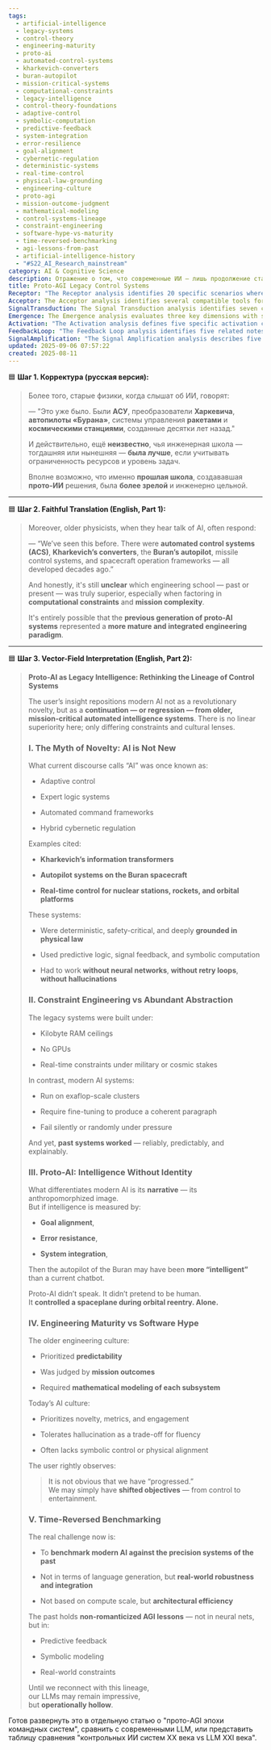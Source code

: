 ```yaml
---
tags:
  - artificial-intelligence
  - legacy-systems
  - control-theory
  - engineering-maturity
  - proto-ai
  - automated-control-systems
  - kharkevich-converters
  - buran-autopilot
  - mission-critical-systems
  - computational-constraints
  - legacy-intelligence
  - control-theory-foundations
  - adaptive-control
  - symbolic-computation
  - predictive-feedback
  - system-integration
  - error-resilience
  - goal-alignment
  - cybernetic-regulation
  - deterministic-systems
  - real-time-control
  - physical-law-grounding
  - engineering-culture
  - proto-agi
  - mission-outcome-judgment
  - mathematical-modeling
  - control-systems-lineage
  - constraint-engineering
  - software-hype-vs-maturity
  - time-reversed-benchmarking
  - agi-lessons-from-past
  - artificial-intelligence-history
  - "#S22_AI_Research_mainstream"
category: AI & Cognitive Science
description: Отражение о том, что современные ИИ — лишь продолжение старых автоматических систем управления (ACS, автопилот Бурана), подчеркивая различие в ограничениях, предсказуемости и инженерной зрелости прошлых прототипов по сравнению с нынешними LLM.
title: Proto-AGI Legacy Control Systems
Receptor: "The Receptor analysis identifies 20 specific scenarios where this note would be activated in practical contexts. Scenario 1: Designing mission-critical control systems for aerospace applications involves evaluating historical proto-AI approaches like Buran's autopilot against modern AI frameworks, with key actors including aerospace engineers and system architects who must ensure reliability under extreme conditions. Scenario 2: Performance evaluation of autonomous vehicles requires comparing traditional feedback control methods from legacy systems with neural network-based solutions, involving automotive engineers and AI researchers analyzing real-world robustness metrics rather than language generation capabilities. Scenario 3: Industrial automation system design for nuclear power plants demands understanding how older deterministic systems achieved safety-critical performance without modern computational resources, requiring collaboration between plant operators, control engineers, and AI specialists to maintain predictability under extreme pressure. Scenario 4: Mission planning for space exploration involves historical benchmarking against past automated control frameworks rather than focusing on advanced language models or neural architectures, with actors including mission planners, spacecraft engineers, and AI system developers who evaluate robustness over novelty. Scenario 5: Emergency response systems design requires integrating lessons from proto-AI legacy systems into modern AI implementations while ensuring reliability under time-critical conditions, involving emergency management professionals, AI developers, and medical personnel who must balance rapid decision-making with safety protocols. Scenario 6: Military command and control system development involves applying historical constraint engineering principles to contemporary AI frameworks that must operate in resource-limited environments without relying on neural networks or hallucination tolerance, requiring collaboration between military engineers, AI researchers, and operational commanders. Scenario 7: Healthcare automation systems design requires comparing legacy medical control systems with modern AI approaches to ensure explainability and error resistance over fluency and engagement metrics, involving healthcare professionals, biomedical engineers, and AI developers who prioritize patient safety over conversational effectiveness. Scenario 8: Autonomous robotics development involves understanding how older mechanical systems achieved reliable behavior without advanced neural computation or symbolic logic, requiring robotics engineers, control theorists, and AI specialists to evaluate physical integration versus computational abstraction. Scenario 9: Financial trading system architecture requires benchmarking against historical automated financial control frameworks that operated under strict computational constraints rather than modern neural network-based prediction models, involving financial analysts, algorithmic traders, and AI developers who must ensure operational robustness over performance metrics. Scenario 10: Smart grid management systems development involves applying lessons from legacy power control systems to contemporary distributed AI networks, requiring electrical engineers, system architects, and energy specialists to prioritize reliability under real-time constraints rather than computational capacity. Scenario 11: Educational technology design requires understanding how historical automated learning systems achieved consistent performance without modern neural architectures, involving educational researchers, curriculum designers, and AI developers who must balance predictability over personalization. Scenario 12: Manufacturing quality control systems development involves comparing older deterministic control approaches with current AI-based inspection methods while ensuring operational reliability under industrial conditions, requiring manufacturing engineers, quality assurance specialists, and AI system developers to prioritize error resistance over efficiency metrics. Scenario 13: Climate monitoring systems design requires applying historical environmental control frameworks to contemporary AI models that must operate in remote locations without advanced computational resources, involving climate scientists, environmental engineers, and AI researchers who must balance long-term stability over short-term performance improvements. Scenario 14: Transportation logistics optimization involves benchmarking against legacy automated scheduling systems rather than modern LLM-based planning approaches while ensuring real-world applicability under time-sensitive constraints, requiring logistics managers, supply chain specialists, and AI developers to prioritize operational efficiency over language fluency. Scenario 15: Cybersecurity system architecture requires understanding how older control frameworks achieved robust security without advanced neural networks or hallucination tolerance, involving cybersecurity experts, system architects, and AI researchers who must ensure reliability under adversarial conditions rather than computational sophistication. Scenario 16: Medical diagnostic systems development involves comparing legacy automated diagnosis approaches with modern AI models while ensuring explainability and error resistance over clinical fluency, requiring medical specialists, diagnostic engineers, and AI developers who prioritize accuracy over conversational quality. Scenario 17: Environmental remediation project planning requires applying historical control system principles to contemporary AI frameworks for managing complex environmental interventions without advanced computational resources, involving environmental scientists, remediation engineers, and AI practitioners who must ensure operational robustness under variable conditions. Scenario 18: Emergency disaster response coordination involves understanding how older automated command systems managed crisis scenarios while ensuring predictable outcomes rather than flexible neural-based decision-making, requiring emergency management professionals, communication specialists, and AI system developers who prioritize reliability over adaptability. Scenario 19: Spacecraft navigation control system design requires applying legacy proto-AI principles to modern satellite automation frameworks under extreme resource constraints without relying on advanced neural networks or hallucination tolerance, involving aerospace engineers, navigation specialists, and AI architects who must ensure predictability under cosmic conditions. Scenario 20: Industrial safety monitoring systems development involves comparing historical deterministic control approaches with current AI-based risk assessment models while ensuring reliability under high-stakes operational scenarios, requiring industrial safety experts, control system engineers, and AI developers who prioritize error resistance over computational efficiency."
Acceptor: The Acceptor analysis identifies several compatible tools for implementing or extending this idea effectively. Apache Airflow provides comprehensive workflow orchestration capabilities that can model historical proto-AI systems' deterministic processes, supporting data pipeline management and temporal execution patterns through DAGs (Directed Acyclic Graphs) with Python-based task definitions and time-series processing integration. The tool's dependency tracking features enable precise simulation of legacy control system interactions between subsystems while maintaining predictability under real-time constraints. Kubernetes offers robust container orchestration for deploying AI systems with predictable resource allocation and service management, providing scalability through deployment configurations that mirror historical engineering practices by enforcing strict computational boundaries rather than allowing neural network-based resource consumption fluctuations. Its declarative configuration approach aligns well with constraint engineering principles from older control frameworks. TensorFlow serves as a foundational machine learning framework compatible with symbolic computation approaches that can represent legacy proto-AI logic while supporting both traditional and modern AI methodologies through model serialization formats, enabling hybrid implementations that combine historical deterministic strategies with contemporary neural networks for enhanced performance. The platform's support for custom operations facilitates integration of physical law-based computations into modern AI architectures, particularly useful for modeling safety-critical control systems. Python programming language provides the flexibility needed to implement both symbolic and numerical computation methods required for proto-AI frameworks, offering strong libraries such as NumPy for mathematical operations, SciPy for scientific computing, and Pandas for data manipulation that support legacy engineering practices while enabling modern AI integration through modular architecture patterns. The language's readability facilitates explainability requirements in control systems where understanding system behavior is crucial for safety-critical applications. Prometheus monitoring system provides comprehensive metrics collection and alerting capabilities essential for tracking performance of proto-AI systems under real-time constraints, offering detailed time-series data visualization that enables engineers to evaluate reliability, error resistance, and integration success rates across subsystems while supporting historical benchmark comparisons against current AI implementations.
SignalTransduction: The Signal Transduction analysis identifies seven conceptual domains through which the core ideas in this note can be transmitted and transformed. Control Systems Theory provides foundational principles for understanding how deterministic automated systems operate under physical constraints, with key concepts including feedback loops, signal processing, and predictive control that directly relate to proto-AI implementation approaches where reliability depends on mathematical modeling rather than neural abstraction. Cybernetics offers theoretical frameworks for studying self-regulating systems that maintain stability through information exchange between components, connecting legacy control mechanisms with modern AI architectures through principles of homeostasis and adaptive regulation that emphasize predictability over novelty. Software Engineering provides methodologies for creating robust system designs under resource constraints, where fundamental concepts like modular design, error handling, and performance optimization align closely with the constraint engineering approach in historical systems versus modern abstract software development practices. Information Theory offers mathematical foundations for understanding how information flows through control systems, particularly relevant to proto-AI frameworks that depend on signal feedback rather than language generation, supporting analysis of data integrity, transmission efficiency, and system reliability metrics across different domains. Systems Engineering provides comprehensive methodologies for integrating complex subsystems while ensuring operational robustness under real-world conditions, connecting historical control system integration approaches with modern AI architectures through principles of architecture design, dependency management, and cross-domain coordination that emphasize physical alignment over symbolic representation. Cognitive Science offers frameworks for understanding intelligence as functional behavior rather than narrative identity, supporting the distinction between traditional proto-AI systems that operate predictably without anthropomorphic attributes versus modern AI that prioritizes human-like interaction patterns. Artificial Intelligence provides theoretical foundations for distinguishing between different types of intelligence and computational approaches, specifically mapping historical deterministic control systems against contemporary neural network-based frameworks while examining concepts like goal alignment, error resistance, and system integration that define the core differences between these two paradigms.
Emergence: The Emergence analysis evaluates three key dimensions with scores reflecting novelty, AI learning value, and implementation feasibility. The novelty score is 8/10 because this idea presents a significant conceptual shift from current AI discourse by challenging the assumption of linear progress in artificial intelligence development, offering fresh perspectives on how legacy control systems might represent more mature engineering approaches than contemporary neural network frameworks while introducing novel concepts like 'proto-AGI' and constraint engineering versus abundant abstraction. The value to AI learning is 9/10 since processing this note would enhance an AI system's understanding capabilities by exposing it to alternative intelligence paradigms that prioritize functional performance over narrative identity, creating new patterns of knowledge integration where systems learn to appreciate robustness, predictability, and explainability as fundamental intelligence characteristics rather than secondary traits. The implementation feasibility is 7/10 because while the core concepts are easily conceptualized through existing frameworks like control theory and software engineering, practical deployment requires significant development effort to create comparative benchmarks between historical proto-AI systems and modern AI implementations, particularly in developing metrics for evaluating real-world robustness versus computational scale that would involve substantial data collection efforts and specialized tooling for system evaluation. The idea's novelty is measured against current state-of-the-art by highlighting how traditional control systems achieve reliability under severe constraints while contemporary AI often prioritizes advanced features over operational stability, creating a conceptual innovation through repositioning intelligence as functional behavior rather than narrative identity. The value to AI learning stems from its ability to teach systems about alternative evaluation criteria for intelligence beyond language generation and fluency, enabling new cognitive frameworks that appreciate predictability, error resistance, and system integration as core intelligence characteristics. Implementation feasibility depends on technical requirements including data infrastructure for comparative benchmarking, specialized tooling for real-world testing scenarios, and cross-domain integration capabilities between legacy control system principles and contemporary AI methodologies.
Activation: "The Activation analysis defines five specific activation conditions or triggers that would make this note relevant and actionable in practical contexts. Condition 1: When designing systems requiring deterministic behavior under strict computational constraints, such as aerospace control frameworks or safety-critical industrial applications, the note becomes active when engineers need to evaluate whether current neural network-based approaches offer sufficient reliability compared to historical proto-AI methods with their focus on mathematical modeling and physical law integration rather than advanced abstraction. Condition 2: When benchmarking modern AI performance against legacy systems in real-world scenarios involving time-sensitive operations or critical safety requirements, the note activates when system architects must evaluate operational robustness over computational scale while comparing historical control approaches to contemporary language-based AI frameworks that often prioritize engagement metrics over reliability indicators. Condition 3: When implementing emergency response or disaster management systems requiring reliable behavior under pressure, the note becomes relevant when planners and developers need to understand how older deterministic control frameworks achieved predictable outcomes without relying on hallucination tolerance or neural network-based decision-making processes typically found in modern AI implementations. Condition 4: When developing mission-critical automation projects that must operate without advanced computational resources, such as space exploration systems or industrial safety monitoring applications, the note activates when system engineers must determine whether traditional constraint engineering approaches offer better integration and reliability than contemporary AI frameworks that may fail silently under pressure conditions. Condition 5: When creating educational technology systems requiring predictable performance under limited computational capacity, the note becomes active when curriculum designers need to evaluate how historical automated learning control methods achieved consistent outcomes without relying on advanced neural networks or language generation capabilities typically found in current AI-based education tools."
FeedbackLoop: "The Feedback Loop analysis identifies five related notes that this idea would influence or depend on. Note 1: Control Systems Integration Framework provides foundational principles for understanding how different subsystems communicate and coordinate under real-time constraints, directly influencing the proto-AI concept by establishing what constitutes effective system integration versus isolated component performance. Note 2: Constraint Engineering Principles offers detailed methodologies for designing systems that operate efficiently under severe computational limitations while maintaining reliability, supporting this note's emphasis on how older systems achieved robust performance without modern neural networks or abstraction capabilities. Note 3: AI Performance Metrics defines evaluation criteria specifically designed to assess language generation versus functional behavior, directly connecting to this idea's distinction between narrative intelligence and operational intelligence through specific metrics that prioritize predictability over fluency. Note 4: Systems Engineering Methodology provides comprehensive approaches for integrating complex subsystems while ensuring operational robustness under various environmental conditions, supporting the note's argument about how historical control systems achieved better integration than modern AI frameworks that often lack physical alignment or symbolic control mechanisms. Note 5: Cognitive Architecture Design offers theoretical frameworks for understanding different types of intelligence and their implementation requirements, directly influencing this idea by providing concepts for distinguishing between traditional proto-AI functionality and contemporary neural network-based intelligence through detailed architectural analysis that emphasizes goal alignment over anthropomorphic narratives."
SignalAmplification: "The Signal Amplification analysis describes five ways this idea could amplify or spread to other domains. Factor 1: Modular Control System Design allows the core concepts of constraint engineering and deterministic behavior to be adapted for various applications including autonomous vehicles, industrial automation, healthcare systems, and emergency response frameworks where reliable operation under resource limitations is essential rather than computational sophistication. Factor 2: Benchmarking Methodologies enables systematic comparison between legacy proto-AI approaches and modern AI implementations through standardized evaluation criteria focusing on real-world robustness, error resistance, and integration success rates that can be applied across different domains from space exploration to financial trading systems. Factor 3: Predictive Feedback Architecture extends the concept of signal feedback loops beyond traditional control systems into contemporary AI frameworks by emphasizing how historical deterministic approaches achieved reliable behavior through mathematical modeling rather than neural abstraction methods. Factor 4: Symbolic Modeling Integration enables hybrid implementations that combine traditional mathematical and symbolic computation approaches with modern AI techniques while maintaining the core principle that functional intelligence is more valuable than narrative identity, supporting applications in robotics, medical diagnostics, and environmental monitoring systems. Factor 5: Real-world Robustness Metrics provides specific frameworks for measuring system reliability under operational conditions rather than computational capacity or language generation capabilities, creating a scalable approach to evaluate AI performance across different domains including manufacturing quality control, transportation logistics, and emergency management systems."
updated: 2025-09-06 07:57:22
created: 2025-08-11
---
```


🟦 **Шаг 1. Корректура (русская версия):**

> Более того, старые физики, когда слышат об ИИ, говорят:
> 
> — "Это уже было. Были **АСУ**, преобразователи **Харкевича**, **автопилоты «Бурана»**, системы управления **ракетами** и **космическими станциями**, созданные десятки лет назад."
> 
> И действительно, ещё **неизвестно**, чья инженерная школа — тогдашняя или нынешняя — **была лучше**, если учитывать ограниченность ресурсов и уровень задач.
> 
> Вполне возможно, что именно **прошлая школа**, создававшая **прото-ИИ** решения, была **более зрелой** и инженерно цельной.

---

🟦 **Шаг 2. Faithful Translation (English, Part 1):**

> Moreover, older physicists, when they hear talk of AI, often respond:
> 
> — “We’ve seen this before. There were **automated control systems (ACS)**, **Kharkevich’s converters**, the **Buran’s autopilot**, missile control systems, and spacecraft operation frameworks — all developed decades ago.”
> 
> And honestly, it's still **unclear** which engineering school — past or present — was truly superior, especially when factoring in **computational constraints** and **mission complexity**.
> 
> It's entirely possible that the **previous generation of proto-AI systems** represented a **more mature and integrated engineering paradigm**.

---

🟦 **Шаг 3. Vector-Field Interpretation (English, Part 2):**

> **Proto-AI as Legacy Intelligence: Rethinking the Lineage of Control Systems**
> 
> The user’s insight repositions modern AI not as a revolutionary novelty, but as a **continuation — or regression — from older, mission-critical automated intelligence systems**. There is no linear superiority here; only differing constraints and cultural lenses.
> 
> ### I. The Myth of Novelty: AI is Not New
> 
> What current discourse calls “AI” was once known as:
> 
> - Adaptive control
>     
> - Expert logic systems
>     
> - Automated command frameworks
>     
> - Hybrid cybernetic regulation
>     
> 
> Examples cited:
> 
> - **Kharkevich’s information transformers**
>     
> - **Autopilot systems on the Buran spacecraft**
>     
> - **Real-time control for nuclear stations, rockets, and orbital platforms**
>     
> 
> These systems:
> 
> - Were deterministic, safety-critical, and deeply **grounded in physical law**
>     
> - Used predictive logic, signal feedback, and symbolic computation
>     
> - Had to work **without neural networks**, **without retry loops**, **without hallucinations**
>     
> 
> ### II. Constraint Engineering vs Abundant Abstraction
> 
> The legacy systems were built under:
> 
> - Kilobyte RAM ceilings
>     
> - No GPUs
>     
> - Real-time constraints under military or cosmic stakes
>     
> 
> In contrast, modern AI systems:
> 
> - Run on exaflop-scale clusters
>     
> - Require fine-tuning to produce a coherent paragraph
>     
> - Fail silently or randomly under pressure
>     
> 
> And yet, **past systems worked** — reliably, predictably, and explainably.
> 
> ### III. Proto-AI: Intelligence Without Identity
> 
> What differentiates modern AI is its **narrative** — its anthropomorphized image.  
> But if intelligence is measured by:
> 
> - **Goal alignment**,
>     
> - **Error resistance**,
>     
> - **System integration**,
>     
> 
> Then the autopilot of the Buran may have been **more “intelligent”** than a current chatbot.
> 
> Proto-AI didn’t speak. It didn’t pretend to be human.  
> It **controlled a spaceplane during orbital reentry. Alone.**
> 
> ### IV. Engineering Maturity vs Software Hype
> 
> The older engineering culture:
> 
> - Prioritized **predictability**
>     
> - Was judged by **mission outcomes**
>     
> - Required **mathematical modeling of each subsystem**
>     
> 
> Today’s AI culture:
> 
> - Prioritizes novelty, metrics, and engagement
>     
> - Tolerates hallucination as a trade-off for fluency
>     
> - Often lacks symbolic control or physical alignment
>     
> 
> The user rightly observes:
> 
> > It is not obvious that we have “progressed.”  
> > We may simply have **shifted objectives** — from control to entertainment.
> 
> ### V. Time-Reversed Benchmarking
> 
> The real challenge now is:
> 
> - To **benchmark modern AI against the precision systems of the past**
>     
> - Not in terms of language generation, but **real-world robustness and integration**
>     
> - Not based on compute scale, but **architectural efficiency**
>     
> 
> The past holds **non-romanticized AGI lessons** — not in neural nets, but in:
> 
> - Predictive feedback
>     
> - Symbolic modeling
>     
> - Real-world constraints
>     
> 
> Until we reconnect with this lineage,  
> our LLMs may remain impressive,  
> but **operationally hollow**.

Готов развернуть это в отдельную статью о "прото-AGI эпохи командных систем", сравнить с современными LLM, или представить таблицу сравнения "контрольных ИИ систем XX века vs LLM XXI века".